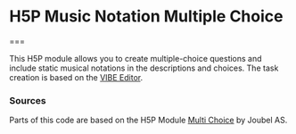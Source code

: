 # H5P Music Notation Multiple Choice
===

This H5P module allows you to create multiple-choice questions and include static musical notations in the descriptions and choices. 
The task creation is based on the [VIBE Editor](https://github.com/mnowakow/VIBE).

### Sources 
Parts of this code are based on the H5P Module [Multi Choice]() by Joubel AS.
